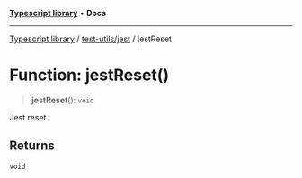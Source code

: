 [**Typescript library**](../../../index.md) • **Docs**

***

[Typescript library](../../../modules.md) / [test-utils/jest](../index.md) / jestReset

# Function: jestReset()

> **jestReset**(): `void`

Jest reset.

## Returns

`void`
